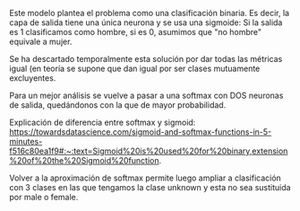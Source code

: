 Este modelo plantea el problema como una clasificación binaria.
Es decir, la capa de salida tiene una única neurona y se usa una sigmoide: Si la salida es 1 clasificamos como hombre,
si es 0, asumimos que "no hombre" equivale a mujer.

Se ha descartado temporalmente esta solución por dar todas las métricas igual (en teoría se supone que dan igual por ser clases mutuamente excluyentes.

Para un mejor análisis se vuelve a pasar a una softmax con DOS neuronas de salida, quedándonos con la que de mayor probabilidad.

Explicación de diferencia entre softmax y sigmoid:
https://towardsdatascience.com/sigmoid-and-softmax-functions-in-5-minutes-f516c80ea1f9#:~:text=Sigmoid%20is%20used%20for%20binary,extension%20of%20the%20Sigmoid%20function.

Volver a la aproximación de softmax permite luego ampliar a clasificación con 3 clases en las que tengamos la clase unknown y esta no sea sustituida por male o female.